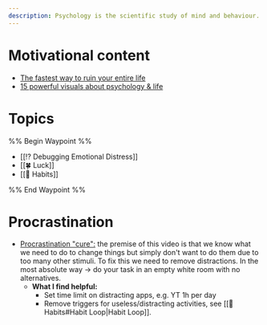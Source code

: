 ```yaml
---
description: Psychology is the scientific study of mind and behaviour.
---
```

# Motivational content

* [The fastest way to ruin your entire life](https://www.youtube.com/watch?v=wUpBrALhlnc)
* [15 powerful visuals about psychology & life](https://x.com/wisdom\_hq/status/1794504554136117680?s=46)

# Topics

%% Begin Waypoint %%
- [[⁉️ Debugging Emotional Distress]]
- [[🍀 Luck]]
- [[🔄 Habits]]

%% End Waypoint %%
# Procrastination

* [Procrastination "cure":](https://www.youtube.com/watch?v=iow5V3Qlvwo) the premise of this video is that we know what we need to do to change things but simply don't want to do them due to too many other stimuli. To fix this we need to remove distractions. In the most absolute way -> do your task in an empty white room with no alternatives.
  * **What I find helpful:**
    * Set time limit on distracting apps, e.g. YT 1h per day
    * Remove triggers for useless/distracting activities, see [[🔄 Habits#Habit Loop|Habit Loop]].
